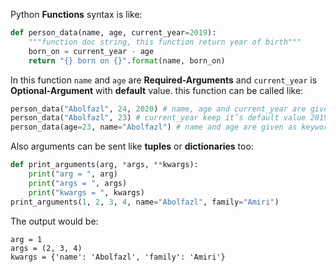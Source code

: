 Python **Functions** syntax is like:
```python
def person_data(name, age, current_year=2019):
    """function doc string, this function return year of birth"""
    born_on = current_year - age
    return "{} born on {}".format(name, born_on)
```
In this function `name` and `age` are **Required-Arguments** and
`current_year` is **Optional-Argument** with **default** value.
this function can be called like:
```python
person_data("Abolfazl", 24, 2020) # name, age and current_year are given
person_data("Abolfazl", 23) # current_year keep it’s default value 2019
person_data(age=23, name="Abolfazl") # name and age are given as keywords
```
Also arguments can be sent like **tuples** or **dictionaries** too:
```python
def print_arguments(arg, *args, **kwargs):
    print("arg = ", arg)
    print("args = ", args)
    print("kwargs = ", kwargs)
print_arguments(1, 2, 3, 4, name="Abolfazl", family="Amiri")
```
The output would be:
```
arg = 1
args = (2, 3, 4)
kwargs = {'name': 'Abolfazl', 'family': 'Amiri'}
```
